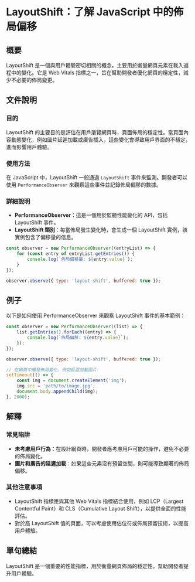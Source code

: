 <!--
Meta Description: # LayoutShift：了解 JavaScript 中的佈局偏移 ## 概要 LayoutShift 是一個與用戶體驗密切相關的概念，主要用於衡量網頁元素在載入過程中的變化。它是 Web Vitals 指標之一，旨在幫助開發者優化網頁的穩定性，減少不必要的佈局變更。 ## 文件說明 ### 目的...
Meta Keywords: layoutshift, performanceobserver, javascript, const, observer
-->

# LayoutShift：了解 JavaScript 中的佈局偏移

## 概要
LayoutShift 是一個與用戶體驗密切相關的概念，主要用於衡量網頁元素在載入過程中的變化。它是 Web Vitals 指標之一，旨在幫助開發者優化網頁的穩定性，減少不必要的佈局變更。

## 文件說明
### 目的
LayoutShift 的主要目的是評估在用戶瀏覽網頁時，頁面佈局的穩定性。當頁面內容動態變化，例如圖片延遲加載或廣告插入，這些變化會導致用戶界面的不穩定，進而影響用戶體驗。

### 使用方法
在 JavaScript 中，LayoutShift 一般通過 `LayoutShift` 事件來監測。開發者可以使用 `PerformanceObserver` 來觀察這些事件並記錄佈局偏移的數據。

### 詳細說明
- **PerformanceObserver**：這是一個用於監聽性能變化的 API，包括 LayoutShift 事件。
- **LayoutShift 類別**：每當佈局發生變化時，會生成一個 LayoutShift 實例，該實例包含了偏移量的信息。

```javascript
const observer = new PerformanceObserver((entryList) => {
    for (const entry of entryList.getEntries()) {
        console.log(`佈局偏移量: ${entry.value}`);
    }
});

observer.observe({ type: 'layout-shift', buffered: true });
```

## 例子
以下是如何使用 PerformanceObserver 來觀察 LayoutShift 事件的基本範例：

```javascript
const observer = new PerformanceObserver((list) => {
    list.getEntries().forEach((entry) => {
        console.log(`佈局偏移: ${entry.value}`);
    });
});

observer.observe({ type: 'layout-shift', buffered: true });

// 在網頁中觸發佈局變化，例如延遲加載圖片
setTimeout(() => {
    const img = document.createElement('img');
    img.src = 'path/to/image.jpg';
    document.body.appendChild(img);
}, 2000);
```

## 解釋
### 常見陷阱
- **未考慮用戶行為**：在設計網頁時，開發者應考慮用戶可能的操作，避免不必要的佈局變化。
- **圖片和廣告的延遲加載**：如果這些元素沒有預留空間，則可能導致顯著的佈局偏移。
  
### 其他注意事項
- LayoutShift 指標應與其他 Web Vitals 指標結合使用，例如 LCP（Largest Contentful Paint）和 CLS（Cumulative Layout Shift），以提供全面的性能評估。
- 對於高 LayoutShift 值的頁面，可以考慮使用佔位符或佈局預留技術，以提高用戶體驗。

## 單句總結
LayoutShift 是一個重要的性能指標，用於衡量網頁佈局的穩定性，幫助開發者提升用戶體驗。